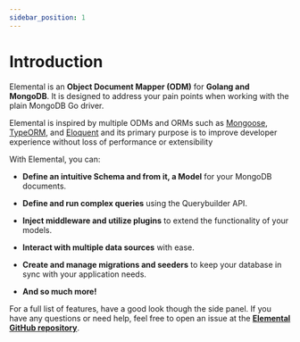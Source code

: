 ```yaml
---
sidebar_position: 1
---
```


# Introduction

Elemental is an **Object Document Mapper (ODM)** for **Golang and MongoDB**. It is designed to address your pain points when working with the plain MongoDB Go driver.

Elemental is inspired by multiple ODMs and ORMs such as [Mongoose](https://mongoosejs.com), [TypeORM](https://typeorm.io), and [Eloquent](https://laravel.com/docs/12.x/eloquent) and its primary purpose is to improve developer experience without loss of performance or extensibility

With Elemental, you can:

- **Define an intuitive Schema and from it, a Model** for your MongoDB documents.

- **Define and run complex queries** using the Querybuilder API.

- **Inject middleware and utilize plugins** to extend the functionality of your models.

- **Interact with multiple data sources** with ease.

- **Create and manage migrations and seeders** to keep your database in sync with your application needs.

- **And so much more!**

For a full list of features, have a good look though the side panel. If you have any questions or need help, feel free to open an issue at the **[Elemental GitHub repository](https://github.com/elcengine/elemental/issues)**.
